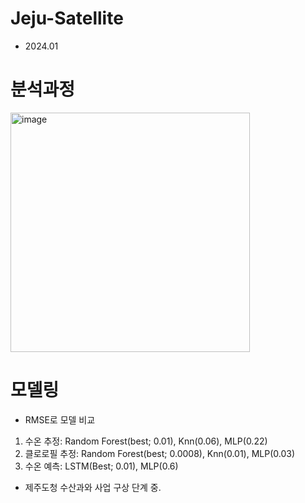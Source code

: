 # Jeju-Satellite

- 2024.01

# 분석과정
<img width="383" alt="image" src="https://github.com/YoungheeGo/Jeju-Satellite/assets/163238587/395d963d-0779-450b-a56b-94bd420f9656">

# 모델링
- RMSE로 모델 비교
1. 수온 추정: Random Forest(best; 0.01), Knn(0.06), MLP(0.22)
2. 클로로필 추정: Random Forest(best; 0.0008), Knn(0.01), MLP(0.03)
3. 수온 예측: LSTM(Best; 0.01), MLP(0.6)

- 제주도청 수산과와 사업 구상 단계 중.
